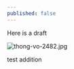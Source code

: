 ```yaml
---
published: false
---
```

Here is a draft

![thong-vo-2482.jpg]({{site.baseurl}}/_posts/blog/thong-vo-2482.jpg)


test addition
